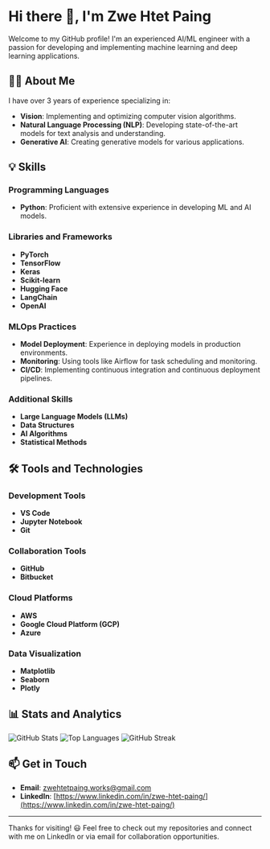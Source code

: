 # Hi there 👋, I'm Zwe Htet Paing

Welcome to my GitHub profile! I'm an experienced AI/ML engineer with a passion for developing and implementing machine learning and deep learning applications. 

## 🧑‍💻 About Me
I have over 3 years of experience specializing in:
- **Vision**: Implementing and optimizing computer vision algorithms.
- **Natural Language Processing (NLP)**: Developing state-of-the-art models for text analysis and understanding.
- **Generative AI**: Creating generative models for various applications.

## 💡 Skills
### Programming Languages
- **Python**: Proficient with extensive experience in developing ML and AI models.

### Libraries and Frameworks
- **PyTorch**
- **TensorFlow**
- **Keras**
- **Scikit-learn**
- **Hugging Face**
- **LangChain**
- **OpenAI**

### MLOps Practices
- **Model Deployment**: Experience in deploying models in production environments.
- **Monitoring**: Using tools like Airflow for task scheduling and monitoring.
- **CI/CD**: Implementing continuous integration and continuous deployment pipelines.

### Additional Skills
- **Large Language Models (LLMs)**
- **Data Structures**
- **AI Algorithms**
- **Statistical Methods**

<!--
## 🚀 Projects
Here are some highlights of my work:

### [📷 Vision-based AI Model](https://github.com/yourusername/project1)
- **Description**: Developed an AI model for image classification tasks.
- **Technologies**: Python, PyTorch, OpenCV
- **Achievements**: Achieved a 95% accuracy rate on the test dataset.
- **Details**: The project involves preprocessing images, training a CNN, and deploying the model using Flask.

### [💬 NLP Chatbot](https://github.com/yourusername/project2)
- **Description**: Created a chatbot using transformer models.
- **Technologies**: Python, Hugging Face Transformers, TensorFlow
- **Achievements**: Successfully integrated with a customer service platform.
- **Details**: The project includes data preprocessing, model training, and real-time user interaction handling.

### [📝 Generative AI Text Generation](https://github.com/yourusername/project3)
- **Description**: Built a generative AI model for text generation.
- **Technologies**: Python, OpenAI GPT-3, Keras
- **Achievements**: Developed custom prompt tuning for generating creative writing pieces.
- **Details**: The project covers data collection, model fine-tuning, and generating high-quality text outputs.
-->

## 🛠 Tools and Technologies
### Development Tools
- **VS Code**
- **Jupyter Notebook**
- **Git**

### Collaboration Tools
- **GitHub**
- **Bitbucket**

### Cloud Platforms
- **AWS**
- **Google Cloud Platform (GCP)**
- **Azure**

### Data Visualization
- **Matplotlib**
- **Seaborn**
- **Plotly**

## 📊 Stats and Analytics
![GitHub Stats](https://github-readme-stats.vercel.app/api?username=zwe-htet-paing&show_icons=true&theme=radical)
![Top Languages](https://github-readme-stats.vercel.app/api/top-langs/?username=zwe-htet-paing&layout=compact&theme=radical)
![GitHub Streak](https://streak-stats.demolab.com/?user=zwe-htet-paing&theme=dark)


## 📫 Get in Touch
- **Email**: [zwehtetpaing.works@gmail.com](zwehtetpaing.works@gmail.com)
- **LinkedIn**: [https://www.linkedin.com/in/zwe-htet-paing/](https://www.linkedin.com/in/zwe-htet-paing/)
<!--
## 📝 Blog and Writing
- [Medium](https://medium.com/@yourusername)
- [Personal Blog](https://yourblog.com)

## 🌟 Featured Contributions
- **Open Source Projects**: Contributed to various open-source projects including [Project Name](https://github.com/projectname).
- **Publications**: Authored research papers on AI and ML topics. [ResearchGate Profile](https://www.researchgate.net/profile/YourProfile)
-->
---

Thanks for visiting! 😃 Feel free to check out my repositories and connect with me on LinkedIn or via email for collaboration opportunities.
